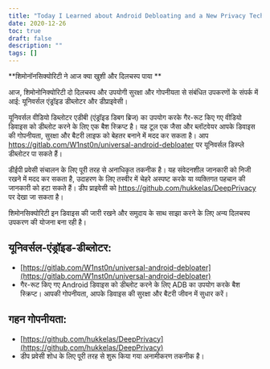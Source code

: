 ```yaml
---
title: "Today I Learned about Android Debloating and a New Privacy Technique"
date: 2020-12-26
toc: true
draft: false
description: ""
tags: []
---
```


 **शिमोनॉनसिक्योरिटी ने आज क्या खुशी और दिलचस्प पाया **  आज, शिमोनोनिक्योरिटी दो दिलचस्प और उपयोगी सुरक्षा और गोपनीयता से संबंधित उपकरणों के संपर्क में आई: यूनिवर्सल एंड्रॉइड डीब्लोटर और डीप्राइवेसी।  यूनिवर्सल वीडियो डिब्लोटर एडीबी (एंड्रॉइड डिबग ब्रिज) का उपयोग करके गैर-रूट किए गए वीडियो डिवाइस को डीब्लोट करने के लिए एक बैश स्क्रिप्ट है। यह टूल एक जैसा और ब्लॉटवेयर आपके डिवाइस की गोपनीयता, सुरक्षा और बैटरी लाइफ को बेहतर बनाने में मदद कर सकता है। आप https://gitlab.com/W1nst0n/universal-android-debloater पर यूनिवर्सल डिस्प्ले डीब्लोटर पा सकते हैं।  डीईपी प्रवेसी संचालन के लिए पूरी तरह से अनाधिकृत तकनीक है। यह संवेदनशील जानकारी को निजी रखने में मदद कर सकता है, उदाहरण के लिए तस्वीर में चेहरे अस्पष्ट करके या व्यक्तिगत पहचान की जानकारी को हटा सकते हैं। डीप प्राइवेसी को https://github.com/hukkelas/DeepPrivacy पर देखा जा सकता है।  शिमोनसिक्योरिटी इन डिवाइस की जारी रखने और समुदाय के साथ साझा करने के लिए अन्य दिलचस्प उपकरण की योजना बना रही है।  ## यूनिवर्सल-एंड्रॉइड-डीब्लोटर: - [https://gitlab.com/W1nst0n/universal-android-debloater](https://gitlab.com/W1nst0n/universal-android-debloater) - गैर-रूट किए गए Android डिवाइस को डीब्लोट करने के लिए ADB का उपयोग करके बैश स्क्रिप्ट। आपकी गोपनीयता, आपके डिवाइस की सुरक्षा और बैटरी जीवन में सुधार करें।  ## गहन गोपनीयता: - [https://github.com/hukkelas/DeepPrivacy](https://github.com/hukkelas/DeepPrivacy) - डीप प्रवेसी शोध के लिए पूरी तरह से शुरू किया गया अनामीकरण तकनीक है।